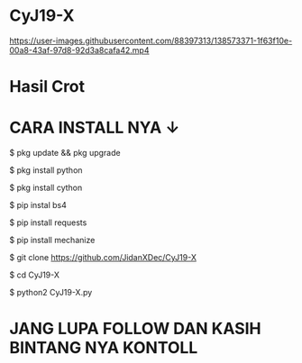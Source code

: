 # CyJ19-X

https://user-images.githubusercontent.com/88397313/138573371-1f63f10e-00a8-43af-97d8-92d3a8cafa42.mp4



# Hasil Crot


# CARA INSTALL NYA ↓


$ pkg update && pkg upgrade

$ pkg install python

$ pkg install cython

$ pip instal bs4

$ pip install requests

$ pip install mechanize

$ git clone https://github.com/JidanXDec/CyJ19-X

$ cd CyJ19-X

$ python2 CyJ19-X.py


# JANG LUPA FOLLOW DAN KASIH BINTANG NYA KONTOLL
